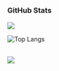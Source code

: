 <!--### Hi there 👋 ✨ 


 

Here are some ideas to get you started:

- 🔭 I’m currently working on ...
- 🌱 I’m currently learning ...
- 👯 I’m looking to collaborate on ...
- 🤔 I’m looking for help with ...
- 💬 Ask me about ...
- 📫 How to reach me: ...
- 😄 Pronouns: ...
- ⚡ Fun fact: ...
-->

## <h3 align="left">GitHub Stats</h3>

![](https://komarev.com/ghpvc/?username=CarstenOst&label=PROFILE+VIEWS)  



![Top Langs](https://github-readme-stats.vercel.app/api/top-langs/?username=CarstenOst&layout=compact&title_color=007bff&text_color=e7e7e7&icon_color=007bff&bg_color=171c28)

<br>
<a href="">
  <img align="centre" src="https://github-readme-stats.vercel.app/api?username=CarstenOst&count_private=true&include_all_commits=true&show_icons=true&title_color=007bff&text_color=e7e7e7&icon_color=007bff&bg_color=171c28" />
<a />
 
